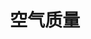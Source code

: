 ---
title: 空气质量
tag: [guide, android, air, overview]
layout: guide-overview
description: 中国3000+市县区及1700+监测站点的空气质量AQI数据，包括空气质量（AQI）实时数据，空气质量未来5天预报。
permalink: /docs/android-sdk/air/
ref: 0-sdk-android-air
---